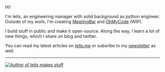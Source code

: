 Hi!

I'm leits, an engineering manager with solid background as python engineer. Outside of my work, I'm creating [MeetingBar](https://github.com/leits/MeetingBar) and [OhMyCode](https://github.com/leits/OhMyCode) (WIP).

I build stuff in public and make it open-source. Along the way, I learn a lot of new things, which I share on blog and twitter.

You can read my latest articles on [leits.me](https://leits.me/blog) or subsribe to my [newsletter](https://leits.substack.com/?r=h8qz8&utm_campaign=pub&utm_medium=web&utm_source=github_profile) as well.

--------
[![Author of leits makes stuff](https://img.shields.io/badge/Newsletter-leits%20makes%20stuff-orange?style=for-the-badge)](https://leits.substack.com/?r=h8qz8&utm_campaign=pub&utm_medium=web&utm_source=github_profile)
